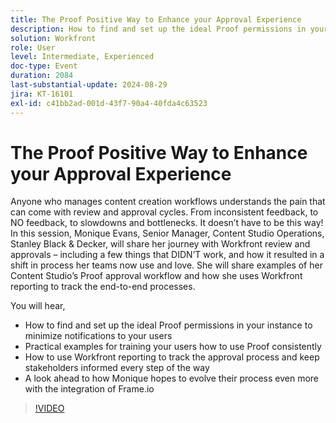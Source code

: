 ```yaml
---
title: The Proof Positive Way to Enhance your Approval Experience
description: How to find and set up the ideal Proof permissions in your instance to minimize notifications to your users  Practical examples for training your users how to use Proof consistently  How to use Workfront reporting to track the approval process and keep stakeholders informed every step of the way A look ahead to how Monique hopes to evolve their process even more with the integration of Frame.io
solution: Workfront
role: User
level: Intermediate, Experienced
doc-type: Event
duration: 2084
last-substantial-update: 2024-08-29
jira: KT-16101
exl-id: c41bb2ad-001d-43f7-90a4-40fda4c63523
---
```

# The Proof Positive Way to Enhance your Approval Experience

Anyone who manages content creation workflows understands the pain that can come with review and approval cycles. From inconsistent feedback, to NO feedback, to slowdowns and bottlenecks. It doesn’t have to be this way! In this session, Monique Evans, Senior Manager, Content Studio Operations, Stanley Black & Decker, will share her journey with Workfront review and approvals – including a few things that DIDN’T work, and how it resulted in a shift in process her teams now use and love. She will share examples of her Content Studio’s Proof approval workflow and how she uses Workfront reporting to track the end-to-end processes. 

You will hear,

* How to find and set up the ideal Proof permissions in your instance to minimize notifications to your users 
* Practical examples for training your users how to use Proof consistently 
* How to use Workfront reporting to track the approval process and keep stakeholders informed every step of the way
* A look ahead to how Monique hopes to evolve their process even more with the integration of Frame.io

>[!VIDEO](https://video.tv.adobe.com/v/3433212/?learn=on)
